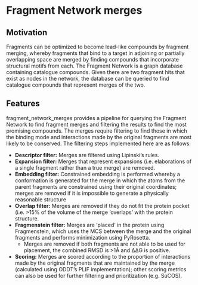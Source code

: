 # Fragment Network merges

## Motivation

Fragments can be optimized to become lead-like compounds by fragment merging, whereby fragments that bind to a target in adjoining or partially overlapping space are merged by finding compounds that incorporate structural motifs from each. The Fragment Network is a graph database containing catalogue compounds. Given there are two fragment hits that exist as nodes in the network, the database can be queried to find catalogue compounds that represent merges of the two.

## Features

fragment_network_merges provides a pipeline for querying the Fragment Network to find fragment merges and filtering the results to find the most promising compounds. The merges require filtering to find those in which the binding mode and interactions made by the original fragments are most likely to be conserved. The filtering steps implemented here are as follows:

* **Descriptor filter:** Merges are filtered using Lipinski’s rules.
* **Expansion filter:** Merges that represent expansions (i.e. elaborations of a single fragment rather than a true merge) are removed.
* **Embedding filter:** Constrained embedding is performed whereby a conformation is generated for the merge in which the atoms from the parent fragments are constrained using their original coordinates; merges are removed if it is impossible to generate a physically reasonable structure
* **Overlap filter:** Merges are removed if they do not fit the protein pocket (i.e. >15% of the volume of the merge ‘overlaps’ with the protein structure.
* **Fragmenstein filter:** Merges are ‘placed’ in the protein using Fragmenstein, which uses the MCS between the merge and the original fragments and performs minimization using PyRosetta.
  * Merges are removed if both fragments are not able to be used for placement, the combined RMSD is >1Å and ΔΔG is positive.
* **Scoring:** Merges are scored according to the proportion of interactions made by the original fragments that are maintained by the merge (calculated using ODDT’s PLIF implementation); other scoring metrics can also be used for further filtering and prioritization (e.g. SuCOS).
